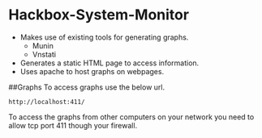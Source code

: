 Hackbox-System-Monitor
==============

* Makes use of existing tools for generating graphs.
  * Munin
  * Vnstati
* Generates a static HTML page to access information.
* Uses apache to host graphs on webpages.

##Graphs
To access graphs use the below url.

	http://localhost:411/

To access the graphs from other computers on your network you need to allow tcp port 411 though your firewall.
